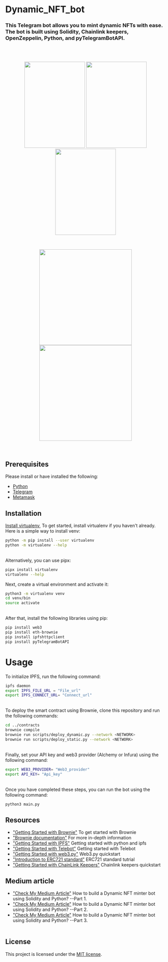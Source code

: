 # Dynamic_NFT_bot
<h3>This Telegram bot allows you to mint dynamic NFTs with ease. The bot is built using Solidity, Chainlink keepers, OpenZeppelin, Python, and pyTelegramBotAPI.

</h4>

<br/><br/>
<p align="center">
<img src="https://github.com/Sajad-Salehi/Dynamic_NFT_Bot/blob/main/images/1.png" width="190" height="270">
<img src="https://github.com/Sajad-Salehi/Dynamic_NFT_Bot/blob/main/images/2.png" width="190" height="270">
<img src="https://github.com/Sajad-Salehi/Dynamic_NFT_Bot/blob/main/images/3.png" width="190" height="270">
</p><br>

<p align="center">
<img src="https://github.com/Sajad-Salehi/Dynamic_NFT_Bot/blob/main/images/6.png" width="290" height="300">
<img src="https://github.com/Sajad-Salehi/Dynamic_NFT_Bot/blob/main/images/5.png" width="290" height="300">
</p><br>

## Prerequisites
Please install or have installed the following:

- [Python](https://www.python.org/downloads/)
- [Telegram](https://telegram.org/)
- [Metamask](https://www.google.com/url?sa=t&rct=j&q=&esrc=s&source=web&cd=&cad=rja&uact=8&ved=2ahUKEwjtl7Oi6N_4AhWei_0HHbjzDH4QjBB6BAgHEAE&url=https%3A%2F%2Fmetamask.io%2Fdownload%2F&usg=AOvVaw049ASZIf5umKu9KN8vjUeH)


## Installation
[Install virtualenv](https://virtualenv.pypa.io/en/latest/installation.html), To get started, install virtualenv if you haven't already. Here is a simple way to install venv:

```bash
python -m pip install --user virtualenv
python -m virtualenv --help
```
<br/>
Alternatively, you can use pipx:

```bash
pipx install virtualenv
virtualenv --help
```

Next, create a virtual environment and activate it:
```bash
python3 -m virtualenv venv
cd venv/bin
source activate
```

<br/>After that, install the following libraries using pip:


```bash
pip install web3
pip install eth-brownie
pip install ipfshttpclient
pip install pyTelegramBotAPI
```

# Usage
To initialize IPFS, run the following command:

```bash
ipfs daemon 
export IPFS_FILE_URL = "File_url"
export IPFS_CONNECT_URL= "Connect_url"
```

<br>To deploy the smart contract using Brownie, clone this repository and run the following commands:
```bash
cd ../contracts
brownie compile
brownie run scripts/deploy_dynamic.py --network <NETWORK>
brownie run scripts/deploy_static.py --network <NETWORK>
```

<br>Finally, set your API key and web3 provider (Alchemy or Infura) using the following command:
```bash
export WEB3_PROVIDER= "Web3_provider"
export API_KEY= "Api_key"
```


<br>Once you have completed these steps, you can run the bot using the following command:


```bash
python3 main.py
```

## Resources


* ["Getting Started with Brownie"](https://medium.com/@iamdefinitelyahuman/getting-started-with-brownie-part-1-9b2181f4cb99) To get started with Brownie
* ["Brownie documentation"](https://eth-brownie.readthedocs.io/en/stable/) For more in-depth information
* ["Getting Started with IPFS"](https://medium.com/python-pandemonium/getting-started-with-python-and-ipfs-94d14fdffd10) Getting started with python and ipfs
* ["Getting Started with Telebot"](https://medium.com/analytics-vidhya/build-and-deploy-your-first-telegram-bot-using-python-part-1-dcfd83bd6718) Getting started with Telebot
* ["Getting Started with web3.py"](https://medium.com/geekculture/interacting-with-ethereum-network-in-python-using-web3-py-part-4-73ee4c978626) Web3.py quickstart
* ["Introduction to ERC721 standard"](https://medium.com/blockchannel/walking-through-the-erc721-full-implementation-72ad72735f3c) ERC721 standard tutrial
* ["Getting Started with ChainLink Keepers"](https://medium.com/coinmonks/get-started-with-chainlink-keepers-477c391046d7) Chainlink keepers quickstart

## Medium article
* ["Check My Medium Article"](https://medium.com/@sajadsolidity/how-to-create-a-dynamic-nft-minter-bot-using-solidity-and-python-pt-1-c719a37b5b1f) How to build a Dynamic NFT minter bot using Solidity and Python? --Part 1.
* ["Check My Medium Article"](https://medium.com/@sajadsolidity/how-to-create-a-dynamic-nft-minter-bot-using-solidity-and-python-pt-2-f994a75cf8ee) How to build a Dynamic NFT minter bot using Solidity and Python? --Part 2.
* ["Check My Medium Article"](https://medium.com/@sajadsolidity/how-to-create-a-dynamic-nft-minter-bot-using-solidity-and-python-pt-3-e3865e54607a) How to build a Dynamic NFT minter bot using Solidity and Python? --Part 3.<br><br>



## License

This project is licensed under the [MIT license](LICENSE).

